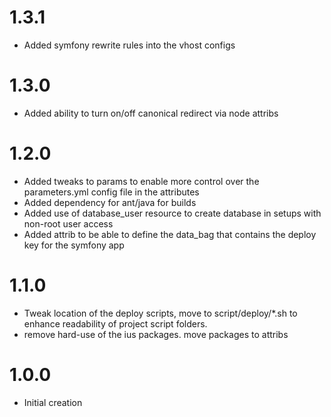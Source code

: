 1.3.1
=====

- Added symfony rewrite rules into the vhost configs

1.3.0
=====

- Added ability to turn on/off canonical redirect via node attribs

1.2.0
=====

- Added tweaks to params to enable more control over the parameters.yml config file in the attributes
- Added dependency for ant/java for builds
- Added use of database_user resource to create database in setups with non-root user access
- Added attrib to be able to define the data_bag that contains the deploy key for the symfony app

1.1.0
=====

- Tweak location of the deploy scripts, move to script/deploy/*.sh to enhance readability of project script folders.
- remove hard-use of the ius packages. move packages to attribs

1.0.0
=====

- Initial creation
